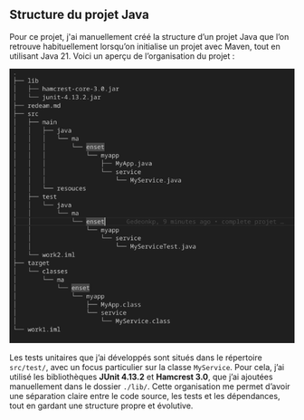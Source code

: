## Structure du projet Java

Pour ce projet, j'ai manuellement créé la structure d’un projet Java que l’on retrouve habituellement lorsqu’on initialise un projet avec Maven, tout en utilisant Java 21. Voici un aperçu de l’organisation du projet :

![alt text](image-1.png)


Les tests unitaires que j’ai développés sont situés dans le répertoire `src/test/`, avec un focus particulier sur la classe `MyService`. Pour cela, j’ai utilisé les bibliothèques **JUnit 4.13.2** et **Hamcrest 3.0**, que j’ai ajoutées manuellement dans le dossier `./lib/`. Cette organisation me permet d’avoir une séparation claire entre le code source, les tests et les dépendances, tout en gardant une structure propre et évolutive.
